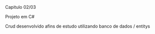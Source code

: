 Capitulo 02/03

Projeto em C#

Crud desenvolvido afins de estudo utilizando banco de dados / entitys
